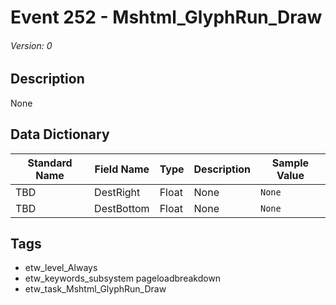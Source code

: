 # Event 252 - Mshtml_GlyphRun_Draw
###### Version: 0

## Description
None

## Data Dictionary
|Standard Name|Field Name|Type|Description|Sample Value|
|---|---|---|---|---|
|TBD|DestRight|Float|None|`None`|
|TBD|DestBottom|Float|None|`None`|

## Tags
* etw_level_Always
* etw_keywords_subsystem pageloadbreakdown
* etw_task_Mshtml_GlyphRun_Draw